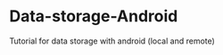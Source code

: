 Data-storage-Android
====================

Tutorial for data storage with android (local and remote)
